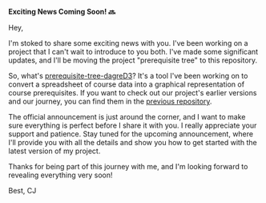 **Exciting News Coming Soon! 🔜**

Hey,

I'm stoked to share some exciting news with you. I've been working on a project that I can't wait to introduce to you both. I've made some significant updates, and I'll be moving the project "prerequisite tree" to this repository.

So, what's [prerequisite-tree-dagreD3](https://github.com/AppleBoiy/prerequisite-tree-dagreD3)? It's a tool I've been working on to convert a spreadsheet of course data into a graphical representation of course prerequisites. If you want to check out our project's earlier versions and our journey, you can find them in the [previous repository](https://github.com/AppleBoiy/prerequisite-tree-dagreD3).

The official announcement is just around the corner, and I want to make sure everything is perfect before I share it with you. I really appreciate your support and patience. Stay tuned for the upcoming announcement, where I'll provide you with all the details and show you how to get started with the latest version of my project.

Thanks for being part of this journey with me, and I'm looking forward to revealing everything very soon!

Best,
CJ
